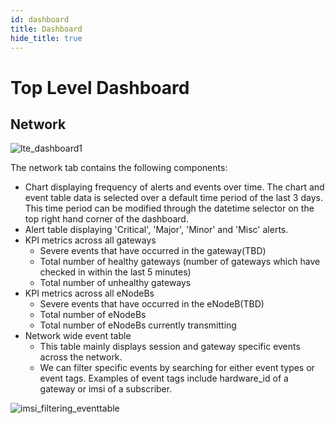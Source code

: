 ```yaml
---
id: dashboard
title: Dashboard
hide_title: true
---
```

# Top Level Dashboard

## Network
![lte_dashboard1](assets/nms/userguide/lte_dashboard1.png)

The network tab contains the following components:
* Chart displaying frequency of alerts and events over time. The chart and event table data is selected over a default time period of the last 3 days. This time period can be modified through the datetime selector on the top right hand corner of the dashboard.
* Alert table displaying 'Critical', 'Major', 'Minor' and 'Misc' alerts.
* KPI metrics across all gateways
    * Severe events that have occurred in the gateway(TBD)
    * Total number of healthy gateways (number of gateways which have checked in within the last 5 minutes)
    * Total number of unhealthy gateways
* KPI metrics across all eNodeBs
    * Severe events that have occurred in the eNodeB(TBD)
    * Total number of eNodeBs
    * Total number of eNodeBs currently transmitting
* Network wide event table
    * This table mainly displays session and gateway specific events across the network.
    * We can filter specific events by searching for either event types or event tags. Examples of event tags include
    hardware_id of a gateway or imsi of a subscriber.

![imsi_filtering_eventtable](assets/nms/userguide/imsi_filtering_eventtable.png)